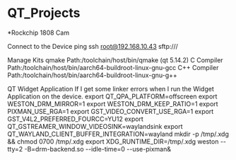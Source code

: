 # QT_Projects
*Rockchip 1808 Cam

Connect to the Device
ping <IP>
ssh root@192.168.10.43
sftp://<IP>/

Manage Kits
qmake Path:/toolchain/host/bin/qmake (qt 5.14.2)
C Compiler Path:/toolchain/host/bin/aarch64-buildroot-linux-gnu-gcc
C++ Compiler Path:/toolchain/host/bin/aarch64-buildroot-linux-gnu-g++

QT Widget Application 
If I get some linker errors when I run the Widget Application on the device.
export QT_QPA_PLATFORM=offscreen
export WESTON_DRM_MIRROR=1
export WESTON_DRM_KEEP_RATIO=1
export PIXMAN_USE_RGA=1
export GST_VIDEO_CONVERT_USE_RGA=1
export GST_V4L2_PREFERRED_FOURCC=YU12
export QT_GSTREAMER_WINDOW_VIDEOSINK=waylandsink
export QT_WAYLAND_CLIENT_BUFFER_INTEGRATION=wayland
mkdir -p /tmp/.xdg &&  chmod 0700 /tmp/.xdg
export XDG_RUNTIME_DIR=/tmp/.xdg
weston --tty=2 -B=drm-backend.so --idle-time=0 --use-pixman&
